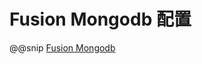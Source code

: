 # Fusion Mongodb 配置

@@snip [Fusion Mongodb](../../../../../fusion-mongodb/src/main/resources/reference.conf)